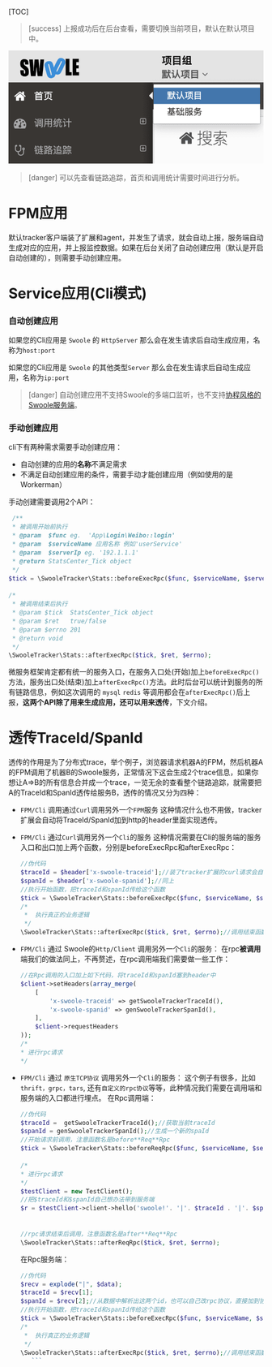 [TOC]

>[success] 上报成功后在后台查看，需要切换当前项目，默认在默认项目中。

![](../images/screenshot_1578041268650.png)

>[danger] 可以先查看链路追踪，首页和调用统计需要时间进行分析。

# FPM应用

<!--### 自动创建应用-->

默认tracker客户端装了扩展和agent，并发生了请求，就会自动上报，服务端自动生成对应的应用，并上报监控数据。如果在后台关闭了自动创建应用（默认是开启自动创建的），则需要手动创建应用。

<!--### 手动创建应用

在服务端->系统管理->相应项目->应用管理->新增应用 应用名即为您要监控站点的域名，如有端口请加上端口。

>[info] 例如：您想监控的站点域名为`www.test.com`，服务名则填`www.test.com`（注意：域名若带端口，服务名也要带端口）

配置完成后，稍等片刻即可查看对应的监控数据-->


# Service应用(Cli模式)


### 自动创建应用

如果您的Cli应用是 `Swoole` 的 `HttpServer` 那么会在发生请求后自动生成应用，名称为`host:port`

如果您的Cli应用是 `Swoole` 的其他类型`Server` 那么会在发生请求后自动生成应用，名称为`ip:port`
 >[danger] 自动创建应用不支持Swoole的多端口监听，也不支持[协程风格的Swoole服务端](https://wiki.swoole.com/#/server/co_init)。
<!--###
### 手动创建应用

在服务端->系统管理->相应项目->应用管理->新增应用 应用名即为您要监控的服务名。

>[info] 例如：您想监控服务名为`user_service`的cli常驻进程应用，您的应用类型选择Service，服务名填`user_service`.
-->

### 手动创建应用
cli下有两种需求需要手动创建应用：
- 自动创建的应用的**名称**不满足需求
- 不满足自动创建应用的条件，需要手动才能创建应用（例如使用的是Workerman）

手动创建需要调用2个API：
```php
 /**
 * 被调用开始前执行
 * @param  $func eg.  'App\Login\Weibo::login'
 * @param  $serviceName 应用名称 例如'userService'
 * @param  $serverIp eg. '192.1.1.1'
 * @return StatsCenter_Tick object
 */
$tick = \SwooleTracker\Stats::beforeExecRpc($func, $serviceName, $serverIp);

/*
 * 被调用结束后执行
 * @param $tick  StatsCenter_Tick object
 * @param $ret   true/false
 * @param $errno 201
 * @return void
 */
\SwooleTracker\Stats::afterExecRpc($tick, $ret, $errno);
```
微服务框架肯定都有统一的服务入口，在服务入口处(开始)加上`beforeExecRpc()`方法，服务出口处(结束)加上`afterExecRpc()`方法。此时后台可以统计到服务的所有链路信息，例如这次调用的 `mysql` `redis` 等调用都会在`afterExecRpc()`后上报，**这两个API除了用来生成应用，还可以用来透传**，下文介绍。





# 透传TraceId/SpanId
透传的作用是为了分布式trace，举个例子，浏览器请求机器A的FPM，然后机器A的FPM调用了机器B的Swoole服务，正常情况下这会生成2个trace信息，如果你想让A=>B的所有信息合并成一个trace，一览无余的查看整个链路追踪，就需要把A的TraceId和SpanId透传给服务B，透传的情况又分为四种：
- `FPM/Cli` 调用通过`Curl`调用另外一个`FPM`服务
这种情况什么也不用做，tracker扩展会自动将TraceId/SpanId加到http的header里面实现透传。
- `FPM/Cli` 通过`Curl`调用另外一个`Cli`的服务
这种情况需要在Cli的服务端的服务入口和出口加上两个函数，分别是beforeExecRpc和afterExecRpc：
    ```php
    //伪代码
    $traceId = $header['x-swoole-traceid'];//装了tracker扩展的curl请求会自动带上x-swoole-traceid这个header
    $spanId = $header['x-swoole-spanid'];//同上
    //执行开始函数，把traceId和spanId传给这个函数
    $tick = \SwooleTracker\Stats::beforeExecRpc($func, $serviceName, $serverIp, $traceId, $spanId);
    /*
     *  执行真正的业务逻辑
     */
    \SwooleTracker\Stats::afterExecRpc($tick, $ret, $errno);//调用结束函数
    ```
-  `FPM/Cli` 通过 Swoole的`Http/Client` 调用另外一个`Cli`的服务：
在rpc**被调用**端我们的做法同上，不再赘述，在rpc调用端我们需要做一些工作：  
    ```php
    //在Rpc调用的入口加上如下代码，将traceId和spanId塞到header中
    $client->setHeaders(array_merge(
        [
            'x-swoole-traceid' => getSwooleTrackerTraceId(),
            'x-swoole-spanid' => genSwooleTrackerSpanId(),
        ],
        $client->requestHeaders
    ));
    /*
    * 进行rpc请求
    */
    ```
-  `FPM/Cli` 通过 `原生TCP协议` 调用另外一个`Cli`的服务：
这个例子有很多，比如`thrift，grpc，tars`, 还有`自定义的rpc协议`等等，此种情况我们需要在调用端和服务端的入口都进行埋点。
在Rpc调用端：
 
    ```php
    //伪代码
    $traceId =  getSwooleTrackerTraceId();//获取当前traceId
    $spanId = genSwooleTrackerSpanId();//生成一个新的spaId
    //开始请求前调用，注意函数名是before**Req**Rpc
    $tick = \SwooleTracker\Stats::beforeReqRpc($func, $serviceName, $serverIp);
    
    /*
    * 进行rpc请求
    */
    $testClient = new TestClient();
    //把$traceId和$spanId自己想办法带到服务端
    $r = $testClient->client->hello('swoole!'. '|'. $traceId . '|'. $spanid);
    
    
    //rpc请求结束后调用，注意函数名是after**Req**Rpc
    \SwooleTracker\Stats::afterReqRpc($tick, $ret, $errno);
   ```  

    在Rpc服务端：

    ```php
    //伪代码
    $recv = explode("|", $data);
    $traceId = $recv[1];
    $spanId = $recv[2];//从数据中解析出这两个id，也可以自己改rpc协议，直接加到协议头
    //执行开始函数，把traceId和spanId传给这个函数
    $tick = \SwooleTracker\Stats::beforeExecRpc($func, $serviceName, $serverIp, $traceId, $spanId);
    /*
     *  执行真正的业务逻辑
     */
    \SwooleTracker\Stats::afterExecRpc($tick, $ret, $errno);//调用结束函数
       ```
